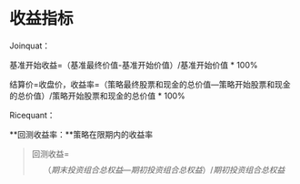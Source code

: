 # 收益指标

Joinquat：

基准开始收益=（基准最终价值-基准开始价值）/基准开始价值 \* 100%

结算价=收盘价，收益率=（策略最终股票和现金的总价值—策略开始股票和现金的总价值）/策略开始股票和现金的总价值 \* 100%

Ricequant：

**回测收益率：**策略在限期内的收益率

> 回测收益=$$（期末投资组合总权益 — 期初投资组合总权益）/期初投资组合总权益$$



